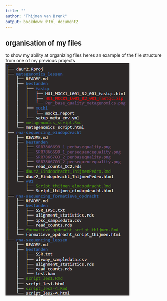 ```yaml
---
title: ""
author: "Thijmen van Brenk"
output: bookdown::html_document2
---
```


## organisation of my files

to show my ability at organizing files heres an example of the file structure from one of my previous projects
![File structure from previous project](./data/File_organization.png)
